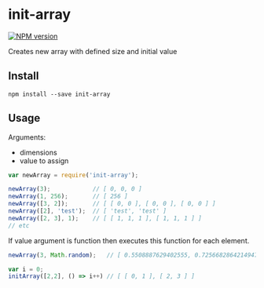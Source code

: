 # init-array

[![NPM version](https://img.shields.io/npm/v/init-array.svg)](https://www.npmjs.com/package/init-array)

Creates new array with defined size and initial value

## Install

```
npm install --save init-array
```

## Usage

Arguments:

* dimensions
* value to assign

```javascript
var newArray = require('init-array');

newArray(3);            // [ 0, 0, 0 ]
newArray(1, 256);       // [ 256 ]
newArray([3, 2]);       // [ [ 0, 0 ], [ 0, 0 ], [ 0, 0 ] ]
newArray([2], 'test');  // [ 'test', 'test' ]
newArray([2, 3], 1);    // [ [ 1, 1, 1 ], [ 1, 1, 1 ] ]
// etc
```

If value argument is function then executes this function for each element.

```javascript
newArray(3, Math.random);   // [ 0.5508887629402555, 0.7256682864214947, 0.8916228685296357 ]

var i = 0;
initArray([2,2], () => i++) // [ [ 0, 1 ], [ 2, 3 ] ]
```